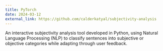 ```yaml
---
title: PyTorch
date: 2024-03-12
external_link: https://github.com/calderkatyal/subjectivity-analysis
---
```


An interactive subjectivity analysis tool developed in Python, using Natural Language Processing (NLP) to classify sentences into subjective or objective categories while adapting through user feedback.

<!--more-->
